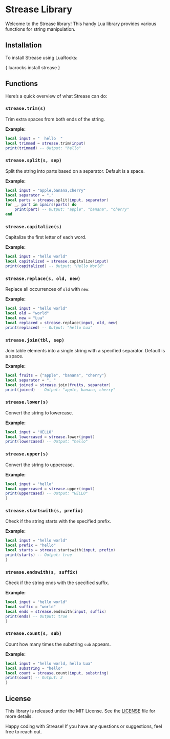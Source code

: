 # Strease Library

Welcome to the Strease library! This handy Lua library provides various functions for string manipulation.

## Installation

To install Strease using LuaRocks:

{
luarocks install strease
}

## Functions

Here’s a quick overview of what Strease can do:

### `strease.trim(s)`

Trim extra spaces from both ends of the string.

**Example:**

```lua 
local input = "  hello  "
local trimmed = strease.trim(input)
print(trimmed) -- Output: "hello"
```

### `strease.split(s, sep)`

Split the string into parts based on a separator. Default is a space.

**Example:**

```lua
local input = "apple,banana,cherry"
local separator = ","
local parts = strease.split(input, separator)
for _, part in ipairs(parts) do
    print(part) -- Output: "apple", "banana", "cherry"
end
```

### `strease.capitalize(s)`

Capitalize the first letter of each word.

**Example:**

```lua
local input = "hello world"
local capitalized = strease.capitalize(input)
print(capitalized) -- Output: "Hello World"
```

### `strease.replace(s, old, new)`

Replace all occurrences of `old` with `new`.

**Example:**

```lua
local input = "hello world"
local old = "world"
local new = "Lua"
local replaced = strease.replace(input, old, new)
print(replaced) -- Output: "hello Lua"
```

### `strease.join(tbl, sep)`

Join table elements into a single string with a specified separator. Default is a space.

**Example:**

```lua
local fruits = {"apple", "banana", "cherry"}
local separator = ", "
local joined = strease.join(fruits, separator)
print(joined) -- Output: "apple, banana, cherry"
```

### `strease.lower(s)`

Convert the string to lowercase.

**Example:**

```lua
local input = "HELLO"
local lowercased = strease.lower(input)
print(lowercased) -- Output: "hello"
```

### `strease.upper(s)`

Convert the string to uppercase.

**Example:**

```lua
local input = "hello"
local uppercased = strease.upper(input)
print(uppercased) -- Output: "HELLO"
}
```
### `strease.startswith(s, prefix)`

Check if the string starts with the specified prefix.

**Example:**

```lua
local input = "hello world"
local prefix = "hello"
local starts = strease.startswith(input, prefix)
print(starts) -- Output: true
}
```
### `strease.endswith(s, suffix)`

Check if the string ends with the specified suffix.

**Example:**

```lua
local input = "hello world"
local suffix = "world"
local ends = strease.endswith(input, suffix)
print(ends) -- Output: true
}
```
### `strease.count(s, sub)`

Count how many times the substring `sub` appears.

**Example:**

```lua
local input = "hello world, hello Lua"
local substring = "hello"
local count = strease.count(input, substring)
print(count) -- Output: 2
}
```
## License

This library is released under the MIT License. See the [LICENSE](LICENSE) file for more details.

Happy coding with Strease! If you have any questions or suggestions, feel free to reach out.

